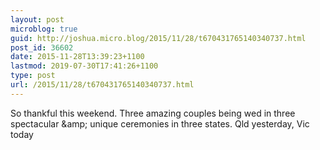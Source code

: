 ```yaml
---
layout: post
microblog: true
guid: http://joshua.micro.blog/2015/11/28/t670431765140340737.html
post_id: 36602
date: 2015-11-28T13:39:23+1100
lastmod: 2019-07-30T17:41:26+1100
type: post
url: /2015/11/28/t670431765140340737.html
---
```

So thankful this weekend. Three amazing couples being wed in three spectacular &amp;amp; unique ceremonies in three states. Qld yesterday, Vic today
